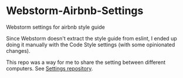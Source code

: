 # Webstorm-Airbnb-Settings
Webstorm settings for airbnb style guide

Since Webstorm doesn't extract the style guide from eslint, I ended up doing it manually with the Code Style settings (with some opinionated changes). 

This repo was a way for me to share the setting between different computers. See [Settings repository](https://www.jetbrains.com/help/webstorm/sharing-your-ide-settings.html#settings-repository).


